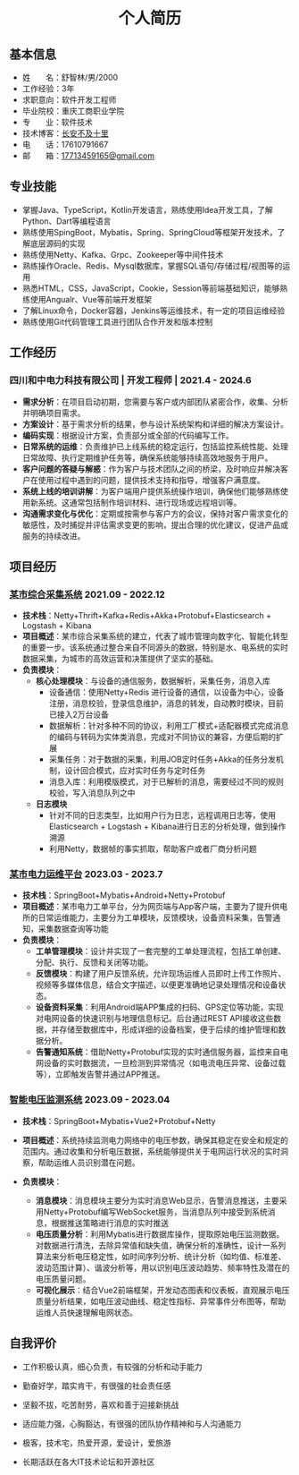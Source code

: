 
<h1 align=center>个人简历</h1>


## 基本信息
- 姓&nbsp;&nbsp;&nbsp;&nbsp;&nbsp;&nbsp;&nbsp;名：舒智林/男/2000
- 工作经验：3年
- 求职意向：软件开发工程师
- 毕业院校：重庆工商职业学院
- 专&nbsp;&nbsp;&nbsp;&nbsp;&nbsp;&nbsp;&nbsp;业：软件技术
- 技术博客：[长安不及十里](https://www.lottecoffee.com)
- 电&nbsp;&nbsp;&nbsp;&nbsp;&nbsp;&nbsp;&nbsp;话：17610791667
- 邮&nbsp;&nbsp;&nbsp;&nbsp;&nbsp;&nbsp;&nbsp;箱：17713459165@gmail.com

## 专业技能
- 掌握Java、TypeScript，Kotlin开发语言，熟练使用Idea开发工具，了解Python、Dart等编程语言
- 熟练使用SpingBoot，Mybatis，Spring、SpringCloud等框架开发技术，了解底层源码的实现
- 熟练使用Netty、Kafka、Grpc、Zookeeper等中间件技术 
- 熟练操作Oracle、Redis、Mysql数据库，掌握SQL语句/存储过程/视图等的运用
- 熟悉HTML，CSS，JavaScript，Cookie，Session等前端基础知识，能够熟练使用Angualr、Vue等前端开发框架
- 了解Linux命令，Docker容器，Jenkins等运维技术，有一定的项目运维经验
- 熟练使用Git代码管理工具进行团队合作开发和版本控制

## 工作经历
### 四川和中电力科技有限公司 |  开发工程师 |  2021.4 - 2024.6
- **需求分析**：在项目启动初期，您需要与客户或内部团队紧密合作，收集、分析并明确项目需求。
- **方案设计**：基于需求分析的结果，参与设计系统架构和详细的解决方案设计。
- **编码实现**：根据设计方案，负责部分或全部的代码编写工作。
- **日常系统的运维**：负责维护已上线系统的稳定运行，包括监控系统性能、处理日常故障、执行定期维护任务等，确保系统能够持续高效地服务于用户。
- **客户问题的答疑与解惑**：作为客户与技术团队之间的桥梁，及时响应并解决客户在使用过程中遇到的问题，提供技术支持和指导，增强客户满意度。
- **系统上线的培训讲解**：为客户端用户提供系统操作培训，确保他们能够熟练使用新系统。这通常包括制作培训材料、进行现场或远程培训等。
- **沟通需求变化与优化**：定期或按需参与客户方的会议，保持对客户需求变化的敏感性，及时捕捉并评估需求变更的影响，提出合理的优化建议，促进产品或服务的持续改进。

## 项目经历
### [某市综合采集系统](#) 2021.09 - 2022.12
- **技术栈**：Netty+Thrift+Kafka+Redis+Akka+Protobuf+Elasticsearch + Logstash + Kibana
- **项目概述**：某市综合采集系统的建立，代表了城市管理向数字化、智能化转型的重要一步。该系统通过整合来自不同源头的数据，特别是水、电系统的实时数据采集，为城市的高效运营和决策提供了坚实的基础。
- **负责模块**：
  - **核心处理模块**：与设备的通信服务，数据解析，采集任务，消息入库
    - 设备通信：使用Netty+Redis 进行设备的通信，以设备为中心，设备注册，消息校验，登录信息维护，消息的转发，自动教时模块，目前已接入2万台设备
    - 数据解析：针对多种不同的协议，利用工厂模式+适配器模式完成消息的编码与转码为实体类消息，完成对不同协议的兼容，方便后期的扩展
    - 采集任务：对于数据的采集，利用JOB定时任务+Akka的任务分发机制，设计回合模式，应对实时任务与定时任务
    - 消息入库：利用模版模式，对于已解析的消息，需要经过不同的规则校验，写入消息队列之中
  - **日志模块**
    - 针对不同的日志类型，比如用户行为日志，远程调用日志等，使用Elasticsearch + Logstash + Kibana进行日志的分析处理，做到操作溯源
    - 利用Netty，数据帧的事实抓取，帮助客户或者厂商分析问题

### [某市电力运维平台](#) 2023.03 - 2023.7

- **技术栈**：SpringBoot+Mybatis+Android+Netty+Protobuf
- **项目概述**：某市电力工单平台，分为网页端与App客户端，主要为了提升供电所的日常运维能力，主要分为工单模块，反馈模块，设备资料采集，告警通知，采集数据查询等功能
- **负责模块**：
  - **工单管理模块**：设计并实现了一套完整的工单处理流程，包括工单创建、分配、执行、反馈和关闭等功能。
  - **反馈模块**：构建了用户反馈系统，允许现场运维人员即时上传工作照片、视频等多媒体信息，结合文字描述，以便更准确地记录处理情况和设备状态。
  - **设备资料采集**：利用Android端APP集成的扫码、GPS定位等功能，实现对电网设备的快速识别与地理信息标记。后台通过REST API接收这些数据，并存储至数据库中，形成详细的设备档案，便于后续的维护管理和数据分析。
  - **告警通知系统**：借助Netty+Protobuf实现的实时通信服务器，监控来自电网设备的实时数据流，一旦检测到异常情况（如电流电压异常、设备过载等），立即触发告警并通过APP推送。

### [智能电压监测系统](#) 2023.09 - 2023.04
- **技术栈**：SpringBoot+Mybatis+Vue2+Protobuf+Netty

- **项目概述**：系统持续监测电力网络中的电压参数，确保其稳定在安全和规定的范围内。通过收集和分析电压数据，系统能够提供关于电网运行状况的实时洞察，帮助运维人员识别潜在问题。
- **负责模块**：
  - **消息模块**：消息模块主要分为实时消息Web显示，告警消息推送，主要采用Netty+Protobuf编写WebSocket服务，当消息队列中接受到系统消息，根据推送策略进行消息的实时推送
  - **电压质量分析**：利用Mybatis进行数据库操作，提取原始电压监测数据。对数据进行清洗，去除异常值和缺失值，确保分析的准确性，设计一系列算法来分析电压稳定性，如时间序列分析、统计分析（如均值、标准差、波动范围计算）、谐波分析等，用以识别电压波动趋势、频率特性及潜在的电压质量问题。
  - **可视化展示**：结合Vue2前端框架，开发动态图表和仪表板，直观展示电压质量分析结果，如电压波动曲线、稳定性指标、异常事件分布图等，帮助运维人员快速理解电网状态。

## 自我评价
- 工作积极认真，细心负责，有较强的分析和动手能力

- 勤奋好学，踏实肯干，有很强的社会责任感

- 坚毅不拔，吃苦耐劳，喜欢和善于迎接新挑战

- 适应能力强，心胸豁达，有很强的团队协作精神和与人沟通能力

- 极客，技术宅，热爱开源，爱设计，爱旅游

- 长期活跃在各大IT技术论坛和开源社区

  
